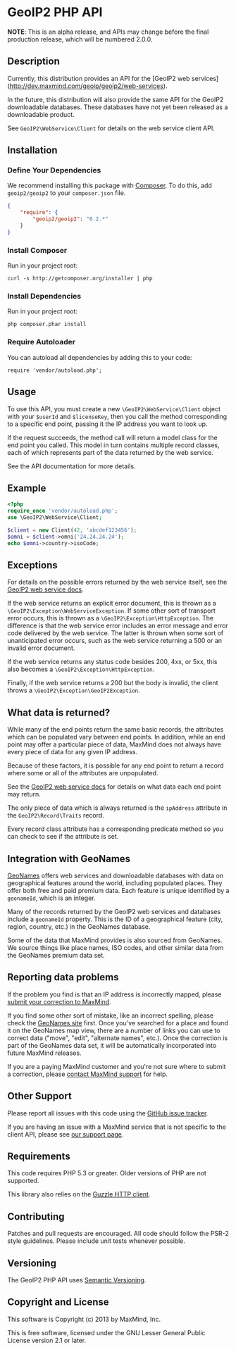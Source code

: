 # GeoIP2 PHP API #

**NOTE**: This is an alpha release, and APIs may change before the final
production release, which will be numbered 2.0.0.

## Description ##

Currently, this distribution provides an API for the [GeoIP2 web services]
(http://dev.maxmind.com/geoip/geoip2/web-services).

In the future, this distribution will also provide the same API for the
GeoIP2 downloadable databases. These databases have not yet been
released as a downloadable product.

See ``GeoIP2\WebService\Client`` for details on the web service client
API.

## Installation ##

### Define Your Dependencies ###

We recommend installing this package with [Composer](http://getcomposer.org/).
To do this, add ```geoip2/geoip2``` to your ```composer.json``` file.

```json
{
    "require": {
        "geoip2/geoip2": "0.2.*"
    }
}
```

### Install Composer ###

Run in your project root:

```
curl -s http://getcomposer.org/installer | php
```

### Install Dependencies ###

Run in your project root:

```
php composer.phar install
```

### Require Autoloader ###

You can autoload all dependencies by adding this to your code:
```
require 'vendor/autoload.php';
```

## Usage ##

To use this API, you must create a new ``\GeoIP2\WebService\Client``
object with your ``$userId`` and ``$licenseKey``, then you call the method
corresponding to a specific end point, passing it the IP address you want to
look up.

If the request succeeds, the method call will return a model class for the end
point you called. This model in turn contains multiple record classes, each of
which represents part of the data returned by the web service.

See the API documentation for more details.

## Example ##

```php
<?php
require_once 'vendor/autoload.php';
use \GeoIP2\WebService\Client;

$client = new Client(42, 'abcdef123456');
$omni = $client->omni('24.24.24.24');
echo $omni->country->isoCode;
```

## Exceptions ##

For details on the possible errors returned by the web service itself, see
the
[GeoIP2 web service docs](http://dev.maxmind.com/geoip2/geoip/web-service).

If the web service returns an explicit error document, this is thrown as a
```\GeoIP2\Exception\WebServiceException```. If some other sort of transport
error occurs, this is thrown as a ```\GeoIP2\Exception\HttpException```.
The difference is that the web service error includes an error message and
error code delivered by the web service. The latter is thrown when some sort
of unanticipated error occurs, such as the web service returning a 500 or an
invalid error document.

If the web service returns any status code besides 200, 4xx, or 5xx, this also
becomes a ```\GeoIP2\Exception\HttpException```.

Finally, if the web service returns a 200 but the body is invalid, the client
throws a ```\GeoIP2\Exception\GeoIP2Exception```.

## What data is returned? ##

While many of the end points return the same basic records, the attributes
which can be populated vary between end points. In addition, while an end
point may offer a particular piece of data, MaxMind does not always have every
piece of data for any given IP address.

Because of these factors, it is possible for any end point to return a record
where some or all of the attributes are unpopulated.

See the
[GeoIP2 web service docs](http://dev.maxmind.com/geoip/geoip2/web-services)
for details on what data each end point may return.

The only piece of data which is always returned is the ```ipAddress```
attribute in the ``GeoIP2\Record\Traits`` record.

Every record class attribute has a corresponding predicate method so you can
check to see if the attribute is set.

## Integration with GeoNames ##

[GeoNames](http://www.geonames.org/) offers web services and downloadable
databases with data on geographical features around the world, including
populated places. They offer both free and paid premium data. Each
feature is unique identified by a ```geonameId```, which is an integer.

Many of the records returned by the GeoIP2 web services and databases
include a ```geonameId``` property. This is the ID of a geographical feature
(city, region, country, etc.) in the GeoNames database.

Some of the data that MaxMind provides is also sourced from GeoNames. We
source things like place names, ISO codes, and other similar data from
the GeoNames premium data set.

## Reporting data problems ##

If the problem you find is that an IP address is incorrectly mapped,
please
[submit your correction to MaxMind](http://www.maxmind.com/en/correction).

If you find some other sort of mistake, like an incorrect spelling,
please check the [GeoNames site](http://www.geonames.org/) first. Once
you've searched for a place and found it on the GeoNames map view, there
are a number of links you can use to correct data ("move", "edit",
"alternate names", etc.). Once the correction is part of the GeoNames
data set, it will be automatically incorporated into future MaxMind
releases.

If you are a paying MaxMind customer and you're not sure where to submit
a correction, please
[contact MaxMind support](http://www.maxmind.com/en/support) for help.

## Other Support ##

Please report all issues with this code using the
[GitHub issue tracker](https://github.com/maxmind/GeoIP2-php/issues).

If you are having an issue with a MaxMind service that is not specific
to the client API, please see
[our support page](http://www.maxmind.com/en/support).

## Requirements  ##

This code requires PHP 5.3 or greater. Older versions of PHP are not
supported.

This library also relies on the [Guzzle HTTP client](http://guzzlephp.org/).

## Contributing ##

Patches and pull requests are encouraged. All code should follow the
PSR-2 style guidelines. Please include unit tests whenever possible.

## Versioning ##

The GeoIP2 PHP API uses [Semantic Versioning](http://semver.org/).

## Copyright and License ##

This software is Copyright (c) 2013 by MaxMind, Inc.

This is free software, licensed under the GNU Lesser General Public License
version 2.1 or later.
